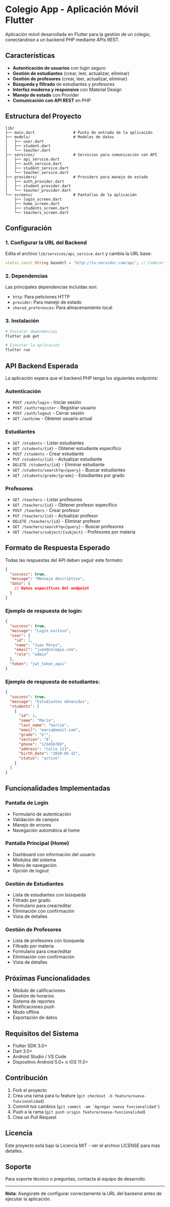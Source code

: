 # Colegio App - Aplicación Móvil Flutter

Aplicación móvil desarrollada en Flutter para la gestión de un colegio, conectándose a un backend PHP mediante APIs REST.

## Características

- **Autenticación de usuarios** con login seguro
- **Gestión de estudiantes** (crear, leer, actualizar, eliminar)
- **Gestión de profesores** (crear, leer, actualizar, eliminar)
- **Búsqueda y filtrado** de estudiantes y profesores
- **Interfaz moderna y responsive** con Material Design
- **Manejo de estado** con Provider
- **Comunicación con API REST** en PHP

## Estructura del Proyecto

```
lib/
├── main.dart                 # Punto de entrada de la aplicación
├── models/                   # Modelos de datos
│   ├── user.dart
│   ├── student.dart
│   └── teacher.dart
├── services/                 # Servicios para comunicación con API
│   ├── api_service.dart
│   ├── auth_service.dart
│   ├── student_service.dart
│   └── teacher_service.dart
├── providers/                # Providers para manejo de estado
│   ├── auth_provider.dart
│   ├── student_provider.dart
│   └── teacher_provider.dart
└── screens/                  # Pantallas de la aplicación
    ├── login_screen.dart
    ├── home_screen.dart
    ├── students_screen.dart
    └── teachers_screen.dart
```

## Configuración

### 1. Configurar la URL del Backend

Edita el archivo `lib/services/api_service.dart` y cambia la URL base:

```dart
static const String baseUrl = 'http://tu-servidor.com/api'; // Cambiar por tu URL
```

### 2. Dependencias

Las principales dependencias incluidas son:

- `http`: Para peticiones HTTP
- `provider`: Para manejo de estado
- `shared_preferences`: Para almacenamiento local

### 3. Instalación

```bash
# Instalar dependencias
flutter pub get

# Ejecutar la aplicación
flutter run
```

## API Backend Esperada

La aplicación espera que el backend PHP tenga los siguientes endpoints:

### Autenticación
- `POST /auth/login` - Iniciar sesión
- `POST /auth/register` - Registrar usuario
- `POST /auth/logout` - Cerrar sesión
- `GET /auth/me` - Obtener usuario actual

### Estudiantes
- `GET /students` - Listar estudiantes
- `GET /students/{id}` - Obtener estudiante específico
- `POST /students` - Crear estudiante
- `PUT /students/{id}` - Actualizar estudiante
- `DELETE /students/{id}` - Eliminar estudiante
- `GET /students/search?q={query}` - Buscar estudiantes
- `GET /students/grade/{grade}` - Estudiantes por grado

### Profesores
- `GET /teachers` - Listar profesores
- `GET /teachers/{id}` - Obtener profesor específico
- `POST /teachers` - Crear profesor
- `PUT /teachers/{id}` - Actualizar profesor
- `DELETE /teachers/{id}` - Eliminar profesor
- `GET /teachers/search?q={query}` - Buscar profesores
- `GET /teachers/subject/{subject}` - Profesores por materia

## Formato de Respuesta Esperado

Todas las respuestas del API deben seguir este formato:

```json
{
  "success": true,
  "message": "Mensaje descriptivo",
  "data": {
    // Datos específicos del endpoint
  }
}
```

### Ejemplo de respuesta de login:
```json
{
  "success": true,
  "message": "Login exitoso",
  "user": {
    "id": 1,
    "name": "Juan Pérez",
    "email": "juan@colegio.com",
    "role": "admin"
  },
  "token": "jwt_token_aqui"
}
```

### Ejemplo de respuesta de estudiantes:
```json
{
  "success": true,
  "message": "Estudiantes obtenidos",
  "students": [
    {
      "id": 1,
      "name": "María",
      "last_name": "García",
      "email": "maria@email.com",
      "grade": "5°",
      "section": "A",
      "phone": "123456789",
      "address": "Calle 123",
      "birth_date": "2010-05-15",
      "status": "active"
    }
  ]
}
```

## Funcionalidades Implementadas

### Pantalla de Login
- Formulario de autenticación
- Validación de campos
- Manejo de errores
- Navegación automática al home

### Pantalla Principal (Home)
- Dashboard con información del usuario
- Módulos del sistema
- Menú de navegación
- Opción de logout

### Gestión de Estudiantes
- Lista de estudiantes con búsqueda
- Filtrado por grado
- Formulario para crear/editar
- Eliminación con confirmación
- Vista de detalles

### Gestión de Profesores
- Lista de profesores con búsqueda
- Filtrado por materia
- Formulario para crear/editar
- Eliminación con confirmación
- Vista de detalles

## Próximas Funcionalidades

- Módulo de calificaciones
- Gestión de horarios
- Sistema de reportes
- Notificaciones push
- Modo offline
- Exportación de datos

## Requisitos del Sistema

- Flutter SDK 3.0+
- Dart 3.0+
- Android Studio / VS Code
- Dispositivo Android 5.0+ o iOS 11.0+

## Contribución

1. Fork el proyecto
2. Crea una rama para tu feature (`git checkout -b feature/nueva-funcionalidad`)
3. Commit tus cambios (`git commit -am 'Agregar nueva funcionalidad'`)
4. Push a la rama (`git push origin feature/nueva-funcionalidad`)
5. Crea un Pull Request

## Licencia

Este proyecto está bajo la Licencia MIT - ver el archivo LICENSE para más detalles.

## Soporte

Para soporte técnico o preguntas, contacta al equipo de desarrollo.

---

**Nota**: Asegúrate de configurar correctamente la URL del backend antes de ejecutar la aplicación.